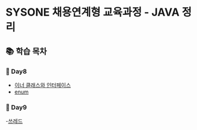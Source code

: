 # SYSONE 채용연계형 교육과정 - JAVA 정리

## 📚 학습 목차

### 📘 Day8
- [이너 클래스와 인터페이스](./day8/innerclass&interface.md)
- [enum](./day8/enum.md)

### 📘 Day9
-[쓰레드](./day8/thread.md)
